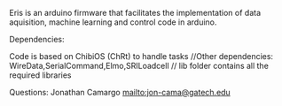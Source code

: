 Eris is an arduino firmware that facilitates the implementation 
of data aquisition, machine learning and control code in arduino.


Dependencies:

Code is based on ChibiOS (ChRt) to handle tasks
//Other dependencies:
WireData,SerialCommand,Elmo,SRILoadcell
// lib folder contains all the required libraries 


Questions: Jonathan Camargo <mailto:jon-cama@gatech.edu>
